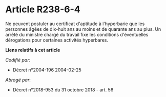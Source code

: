 # Article R238-6-4

Ne peuvent postuler au certificat d'aptitude à l'hyperbarie que les personnes âgées de dix-huit ans au moins et de quarante
ans au plus. Un arrêté du ministre chargé du travail fixe les conditions d'éventuelles dérogations pour certaines activités
hyperbares.

**Liens relatifs à cet article**

_Codifié par_:

  - Décret n°2004-196 2004-02-25

_Abrogé par_:

  - Décret n°2018-953 du 31 octobre 2018 - art. 56
